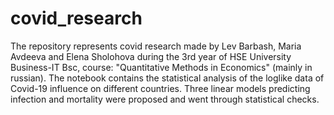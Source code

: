 # covid_research
The repository represents covid research made by Lev Barbash, Maria Avdeeva and Elena Sholohova during the 3rd year of HSE University Business-IT Bsc, course: "Quantitative Methods in Economics" (mainly in russian). The notebook contains the statistical analysis of the loglike data of Covid-19 influence on different countries. Three linear models predicting infection and mortality were proposed and went through statistical checks.
